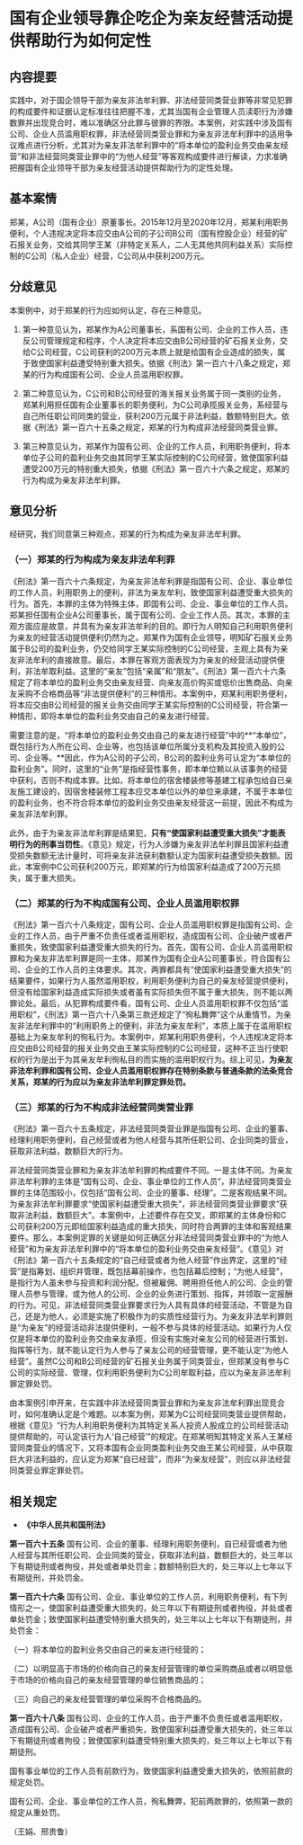 # 国有企业领导靠企吃企为亲友经营活动提供帮助行为如何定性

## 内容提要

实践中，对于国企领导干部为亲友非法牟利罪、非法经营同类营业罪等非常见犯罪的构成要件和证据认定标准往往把握不准，尤其当国有企业管理人员渎职行为涉嫌数罪并出现竞合时，难以准确区分此罪与彼罪的界限。本案例，对实践中涉及国有公司、企业人员滥用职权罪，非法经营同类营业罪和为亲友非法牟利罪中的适用争议难点进行分析，尤其对为亲友非法牟利罪中的“将本单位的盈利业务交由亲友经营”和非法经营同类营业罪中的“为他人经营”等客观构成要件进行解读，力求准确把握国有企业领导干部为亲友经营活动提供帮助行为的定性处理。

## 基本案情

郑某，A公司（国有企业）原董事长。2015年12月至2020年12月，郑某利用职务便利，个人违规决定将本应交由A公司的子公司B公司（国有控股企业）经营的矿石报关业务，交给其同学王某（非特定关系人，二人无其他共同利益关系）实际控制的C公司（私人企业）经营，C公司从中获利200万元。

## 分歧意见

本案例中，对于郑某的行为应如何认定，存在三种意见。

1. 第一种意见认为，郑某作为A公司董事长，系国有公司、企业的工作人员，违反公司管理规定和程序，个人决定将本应交由B公司经营的矿石报关业务，交给C公司经营，C公司获利的200万元本质上就是给国有企业造成的损失，属于致使国家利益遭受特别重大损失。依据《刑法》第一百六十八条之规定，郑某的行为构成国有公司、企业人员滥用职权罪。

2. 第二种意见认为，C公司和B公司经营的海关报关业务属于同一类别的业务，郑某利用担任国有企业董事长的职务便利，为C公司承揽报关业务，系经营与自己所任职公司同类的营业，获利200万元属于非法利益，数额特别巨大。依据《刑法》第一百六十五条之规定，郑某的行为构成非法经营同类营业罪。

3. 第三种意见认为，郑某作为国有公司、企业的工作人员，利用职务便利，将本单位子公司的盈利业务交由其同学王某实际控制的C公司经营，致使国家利益遭受200万元的特别重大损失，依据《刑法》第一百六十六条之规定，郑某的行为构成为亲友非法牟利罪。

## 意见分析

经研究，我们同意第三种观点，郑某的行为构成为亲友非法牟利罪。

### （一）郑某的行为构成为亲友非法牟利罪

《刑法》第一百六十六条规定，为亲友非法牟利罪是指国有公司、企业、事业单位的工作人员，利用职务上的便利，非法为亲友牟利，致使国家利益遭受重大损失的行为。首先，本罪的主体为特殊主体，即国有公司、企业、事业单位的工作人员。郑某担任国有企业A公司董事长，属于国有公司、企业工作人员。其次，本罪的主观方面应是故意，并具有为亲友非法牟利的目的。即行为人明知自己利用职务便利为亲友的经营活动提供便利仍然为之。郑某作为国有企业领导，明知矿石报关业务属于B公司的盈利业务，仍交给同学王某实际控制的C公司经营，主观上具有为亲友非法牟利的直接故意。最后，本罪在客观方面表现为为亲友的经营活动提供便利，非法牟取利益。这里的“亲友”包括“亲属”和“朋友”。《刑法》第一百六十六条规定了将本单位的盈利业务交由亲友经营、向亲友高价购买或低价出售商品、向亲友采购不合格商品等“非法提供便利”的三种情形。本案例中，郑某利用职务便利，将本应交由B公司经营的报关业务交由同学王某实际控制的C公司经营，符合第一种情形，即将本单位的盈利业务交由自己的亲友进行经营。

需要注意的是，“将本单位的盈利业务交由自己的亲友进行经营”中的**“本单位”，既包括行为人所在公司、企业等，也包括该单位所属分支机构及其投资入股的公司、企业等。**因此，作为A公司的子公司，B公司的盈利业务可认定为“本单位的盈利业务”。同时，这里的“业务”是指经营性事务，即本单位赖以从该事务的经营中获利，否则不构成本罪。比如，将本单位的宿舍楼装修等基建工程承包给自已亲友施工建设的，因宿舍楼装修工程本应交本单位以外的单位来承建，不属于本单位的盈利业务，也不符合将本单位的盈利业务交由亲友经营这一前提，因此不构成为亲友非法牟利罪。

此外，由于为亲友非法牟利罪是结果犯，**只有“使国家利益遭受重大损失”才能表明行为的刑事当罚性**。《意见》规定，行为人涉嫌为亲友非法牟利罪且国家利益遭受损失数额无法计量时，可将亲友非法获利数额认定为国家利益遭受损失数额。因此，本案例中C公司获利200万元，即郑某的行为给国家利益造成了200万元损失，属于重大损失。

### （二）郑某的行为不构成国有公司、企业人员滥用职权罪

《刑法》第一百六十八条规定，国有公司、企业人员滥用职权罪是指国有公司、企业的工作人员，由于严重不负责任或者滥用职权，造成国有公司、企业破产或者严重损失，致使国家利益遭受重大损失的行为。首先，国有公司、企业人员滥用职权罪和为亲友非法牟利罪是同一主体，郑某作为国有企业A公司董事长，符合国有公司、企业的工作人员的主体要求。其次，两罪都具有“使国家利益遭受重大损失”的结果要件，如果行为人虽然滥用职权，利用职务便利为自己的亲友经营提供便利，但没有给国家利益造成实际损失或者虽有实际损失但不属于重大损失，则不能以两罪论处。最后，从犯罪构成要件看，国有公司、企业人员滥用职权罪不仅包括“滥用职权”，《刑法》第一百六十八条第三款还规定了“徇私舞弊”这个从重情节。为亲友非法牟利罪中的“利用职务上的便利，非法为亲友牟利”，本质上属于在滥用职权基础上为亲友牟利的徇私行为。本案例中，郑某利用职务便利，个人违规决定将本应交由B公司经营的报关业务交由王某实际控制的C公司经营，这种不正当行使职权的行为是出于为其亲友牟利徇私目的而实施的滥用职权行为。综上可见，**为亲友非法牟利罪和国有公司、企业人员滥用职权罪存在特别条款与普通条款的法条竞合关系，郑某的行为应以为亲友非法牟利罪定罪处罚。**

### （三）郑某的行为不构成非法经营同类营业罪

《刑法》第一百六十五条规定，非法经营同类营业罪是指国有公司、企业的董事、经理利用职务便利，自己经营或者为他人经营与其所任职公司、企业同类的营业，获取非法利益，数额巨大的行为。

非法经营同类营业罪和为亲友非法牟利罪的构成要件不同。一是主体不同。为亲友非法牟利罪的主体是“国有公司、企业、事业单位的工作人员”，非法经营同类营业罪的主体范围较小，仅包括“国有公司、企业的董事、经理”。二是客观结果不同。为亲友非法牟利罪要求“使国家利益遭受重大损失”，非法经营同类营业罪要求“获取非法利益，数额巨大”。本案例中，上述要件存在交叉，即郑某的主体身份和C公司获利200万元即给国家利益造成的重大损失，同时符合两罪的主体和客观结果要件。那么，本案例定罪的关键是如何正确区分非法经营同类营业罪中的“为他人经营”和为亲友非法牟利罪中的“将本单位的盈利业务交由亲友经营”。《意见》对《刑法》第一百六十五条规定的“自己经营或者为他人经营”作出界定，这里的“经营”是指筹划、组织并管理，既包括幕前操作，也包括幕后控制；“为他人经营”，是指行为人虽未参与投资和利润分配，但被雇佣、聘用担任他人的公司、企业的管理人员参与管理，或为他人的公司、企业的业务进行策划、指挥，并领取一定报酬的行为。可见，非法经营同类营业罪要求行为人具有具体的经营活动，不管是为自己，还是为他人，必须是实施了积极作为的实质性经营行为。为亲友非法牟利罪则是“为亲友”的经营活动非法提供便利，一般不参与具体的经营活动。如果行为人仅仅是将本单位的盈利业务交由亲友承揽，但没有实施对亲友公司的经营进行策划、指挥等行为，就不能认定行为人参与了亲友公司的经营管理，更不能认定“为他人经营”。虽然C公司和B公司经营的矿石报关业务属于同类营业，但郑某没有参与C公司的实际经营、管理，仅利用职务便利为C公司牟取利益，应以为亲友非法牟利罪定罪处罚。

由本案例引申开来，在实践中非法经营同类营业罪和为亲友非法牟利罪出现竞合时，如何准确认定是个难题。以本案为例，郑某为C公司经营同类营业提供帮助，根据《意见》“行为人利用职务便利为其特定关系人投资人股成立的公司经营活动提供帮助的，可认定该行为人‘自己经营’”的规定。在郑某明知其特定关系人王某经营同类营业的情况下，又将本国有企业同类盈利业务交由王某公司经营，从中获取巨大非法利益的，应认定为郑某“自已经营”，而非“为亲友经营”，则应以非法经营同类营业罪定罪处罚。

## 相关规定

* **《中华人民共和国刑法》**

**第一百六十五条** 国有公司、企业的董事、经理利用职务便利，自已经营或者为他人经营与其所任职公司、企业同类的营业，获取非法利益，数额巨大的，处三年以下有期徒刑或者拘役，并处或者单处罚金；数额特别巨大的，处三年以上七年以下有期徒刑，并处罚金。

**第一百六十六条** 国有公司、企业、事业单位的工作人员，利用职务便利，有下列情形之一，使国家利益遭受重大损失的，处三年以下有期徒刑或者拘役，并处或者单处罚金；致使国家利益遭受特别重大损失的，处三年以上七年以下有期徒刑，并处罚金：

（一）将本单位的盈利业务交由自己的亲友进行经营的；

（二）以明显高于市场的价格向自己的亲友经营管理的单位采购商品或者以明显低于市场的价格向自己的亲友经营管理的单位销售商品的；

（三）向自己的亲友经营管理的单位采购不合格商品的。

**第一百六十八条** 国有公司、企业的工作人员，由于严重不负责任或者滥用职权，造成国有公司、企业破产或者严重损失，致使国家利益遭受重大损失的，处三年以下有期徒刑或者拘役；致使国家利益遭受特别重大损失的，处三年以上七年以下有期徒刑。

国有事业单位的工作人员有前款行为，致使国家利益遭受重大损失的，依照前款的规定处罚。

国有公司、企业、事业单位的工作人员，徇私舞弊，犯前两款罪的，依照第一款的规定从重处罚。

（王娟、邢贵鲁）